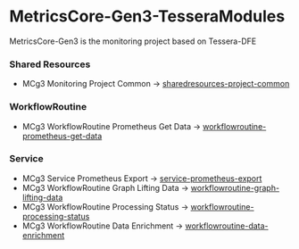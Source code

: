 # MetricsCore-Gen3-TesseraModules
MetricsCore-Gen3 is the monitoring project based on Tessera-DFE

### Shared Resources
- MCg3 Monitoring Project Common -> [sharedresources-project-common](sharedresources-project-common)

### WorkflowRoutine
- MCg3 WorkflowRoutine Prometheus Get Data -> [workflowroutine-prometheus-get-data](workflowroutine-prometheus-get-data)

### Service 
- MCg3 Service Prometheus Export -> [service-prometheus-export](service-prometheus-export)
- MCg3 WorkflowRoutine Graph Lifting Data -> [workflowroutine-graph-lifting-data](workflowroutine-graph-lifting-data)
- MCg3 WorkflowRoutine Processing Status -> [workflowroutine-processing-status](workflowroutine-processing-status)
- MCg3 WorkflowRoutine Data Enrichment -> [workflowroutine-data-enrichment](workflowroutine-data-enrichment)
